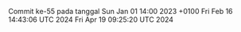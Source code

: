 Commit ke-55 pada tanggal Sun Jan 01 14:00 2023 +0100
Fri Feb 16 14:43:06 UTC 2024
Fri Apr 19 09:25:20 UTC 2024
